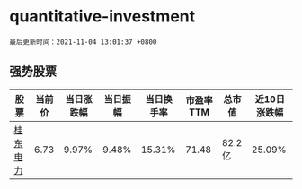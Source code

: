 # quantitative-investment

`最后更新时间：2021-11-04 13:01:37 +0800`

## 强势股票

|股票|当前价|当日涨跌幅|当日振幅|当日换手率|市盈率TTM|总市值|近10日涨跌幅|
|----|----|----|----|----|----|----|----|
|[桂东电力](https://xueqiu.com/S/SH600310)|6.73|9.97%|9.48%|15.31%|71.48|82.2亿|25.09%|
